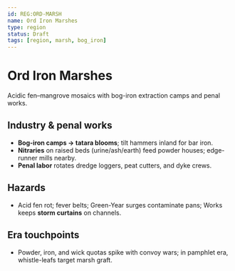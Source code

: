 ```yaml
---
id: REG:ORD-MARSH
name: Ord Iron Marshes
type: region
status: Draft
tags: [region, marsh, bog_iron]
---
```


# Ord Iron Marshes
Acidic fen–mangrove mosaics with bog-iron extraction camps and penal works.

## Industry & penal works
- **Bog-iron camps → tatara blooms**; tilt hammers inland for bar iron.
- **Nitraries** on raised beds (urine/ash/earth) feed powder houses; edge-runner mills nearby.
- **Penal labor** rotates dredge loggers, peat cutters, and dyke crews.

## Hazards
- Acid fen rot; fever belts; Green-Year surges contaminate pans; Works keeps **storm curtains** on channels.

## Era touchpoints
- Powder, iron, and wick quotas spike with convoy wars; in pamphlet era, whistle-leafs target marsh graft.

